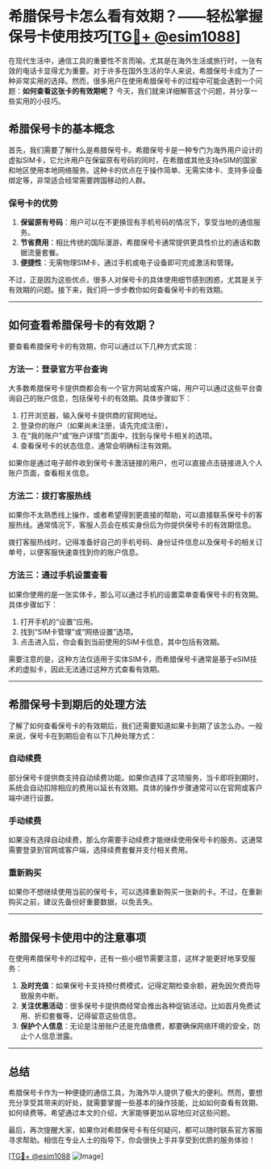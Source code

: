 # 希腊保号卡怎么看有效期？——轻松掌握保号卡使用技巧[[TG💪+ @esim1088](https://t.me/s/esim1088)]

在现代生活中，通信工具的重要性不言而喻。尤其是在海外生活或旅行时，一张有效的电话卡显得尤为重要。对于许多在国外生活的华人来说，希腊保号卡成为了一种非常实用的选择。然而，很多用户在使用希腊保号卡的过程中可能会遇到一个问题：**如何查看这张卡的有效期呢？** 今天，我们就来详细解答这个问题，并分享一些实用的小技巧。

## 希腊保号卡的基本概念

首先，我们需要了解什么是希腊保号卡。希腊保号卡是一种专门为海外用户设计的虚拟SIM卡，它允许用户在保留原有号码的同时，在希腊或其他支持eSIM的国家和地区使用本地网络服务。这种卡的优点在于操作简单、无需实体卡、支持多设备绑定等，非常适合经常需要跨国移动的人群。

### 保号卡的优势

1. **保留原有号码**：用户可以在不更换现有手机号码的情况下，享受当地的通信服务。
2. **节省费用**：相比传统的国际漫游，希腊保号卡通常提供更具性价比的通话和数据流量套餐。
3. **便捷性**：无需物理SIM卡，通过手机或电子设备即可完成激活和管理。

不过，正是因为这些优点，很多人对保号卡的具体使用细节感到困惑，尤其是关于有效期的问题。接下来，我们将一步步教你如何查看保号卡的有效期。

---

## 如何查看希腊保号卡的有效期？

要查看希腊保号卡的有效期，你可以通过以下几种方式实现：

### 方法一：登录官方平台查询

大多数希腊保号卡提供商都会有一个官方网站或客户端，用户可以通过这些平台查询自己的账户信息，包括保号卡的有效期。具体步骤如下：

1. 打开浏览器，输入保号卡提供商的官网地址。
2. 登录你的账户（如果尚未注册，请先完成注册）。
3. 在“我的账户”或“账户详情”页面中，找到与保号卡相关的选项。
4. 查看保号卡的状态信息，通常会明确标注有效期。

如果你是通过电子邮件收到保号卡激活链接的用户，也可以直接点击链接进入个人账户页面，查看相关信息。

### 方法二：拨打客服热线

如果你不太熟悉线上操作，或者希望得到更直接的帮助，可以直接联系保号卡的客服热线。通常情况下，客服人员会在核实身份后为你提供保号卡的有效期信息。

拨打客服热线时，记得准备好自己的手机号码、身份证件信息以及保号卡的相关订单号，以便客服快速查找到你的账户信息。

### 方法三：通过手机设置查看

如果你使用的是一张实体卡，那么可以通过手机的设置菜单查看保号卡的有效期。具体步骤如下：

1. 打开手机的“设置”应用。
2. 找到“SIM卡管理”或“网络设置”选项。
3. 点击进入后，你会看到当前使用的SIM卡信息，其中包括有效期。

需要注意的是，这种方法仅适用于实体SIM卡，而希腊保号卡通常是基于eSIM技术的虚拟卡，因此无法通过这种方式查看有效期。

---

## 希腊保号卡到期后的处理方法

了解了如何查看保号卡的有效期后，我们还需要知道如果卡到期了该怎么办。一般来说，保号卡在到期后会有以下几种处理方式：

### 自动续费

部分保号卡提供商支持自动续费功能。如果你选择了这项服务，当卡即将到期时，系统会自动扣除相应的费用以延长有效期。具体的操作步骤通常可以在官网或客户端中进行设置。

### 手动续费

如果没有选择自动续费，那么你需要手动续费才能继续使用保号卡的服务。这通常需要登录到官网或客户端，选择续费套餐并支付相关费用。

### 重新购买

如果你不想继续使用当前的保号卡，可以选择重新购买一张新的卡。不过，在重新购买之前，建议先备份好重要数据，以免丢失。

---

## 希腊保号卡使用中的注意事项

在使用希腊保号卡的过程中，还有一些小细节需要注意，这样才能更好地享受服务：

1. **及时充值**：如果保号卡支持预付费模式，记得定期检查余额，避免因欠费而导致服务中断。
2. **关注优惠活动**：很多保号卡提供商经常会推出各种促销活动，比如首月免费试用、折扣套餐等，记得留意这些信息。
3. **保护个人信息**：无论是注册账户还是充值缴费，都要确保网络环境的安全，防止个人信息泄露。

---

## 总结

希腊保号卡作为一种便捷的通信工具，为海外华人提供了极大的便利。然而，要想充分享受其带来的好处，就需要掌握一些基本的操作技能，比如如何查看有效期、如何续费等。希望通过本文的介绍，大家能够更加从容地应对这些问题。

最后，再次提醒大家，如果你对希腊保号卡有任何疑问，都可以随时联系官方客服寻求帮助。相信在专业人士的指导下，你会很快上手并享受到优质的服务体验！

[[TG💪+ @esim1088](https://t.me/s/esim1088) ![Image](https://i.postimg.cc/4NQfJmqS/Snipaste-2025-05-13-00-14-12.png)]